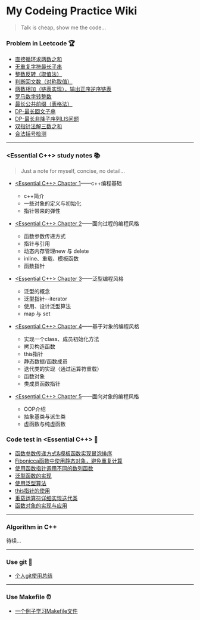 # My Codeing Practice Wiki

> Talk is cheap, show me the code...

### Problem in Leetcode :trophy:
- [直接循环求两数之和](code/twoNumSum.cpp)
- [无重复字符最长子串](code/repetitionChar.cpp)
- [整数反转（取值法）](code/reverseINT.cpp)
- [判断回文数（对称取值）](code/ispali.cpp)
- [两数相加（链表实现），输出正序逆序链表](code/singleListNode.cpp)
- [罗马数字转整数](code/roma2Int.cpp)
- [最长公共前缀（表格法）](code/longestPrefix.cpp)
- [DP-最长回文子串](code/longSubPali.cpp)
- [DP-最长非降子序列LIS问题](code/LIS.cpp)
- [双指针法解三数之和](code/threeSum.cpp)
- [合法括号检测](code/validBrackets.cpp)


---

### <Essential C++> study notes :books:

> Just a note for myself, concise, no detail...

- [<Essential C++> Chapter 1](./doc/Essential-chapter1.md)——c++编程基础
    - c++简介
    - 一些对象的定义与初始化
    - 指针带来的弹性

- [<Essential C++> Chapter 2](./doc/Essential-chapter2.md)——面向过程的编程风格
    - 函数参数传递方式
    - 指针与引用
    - 动态内存管理new 与 delete
    - inline、重载、模板函数
    - 函数指针

- [<Essential C++> Chapter 3](./doc/Essential-chapter3.md)——泛型编程风格
    - 泛型的概念
    - 泛型指针--iterator
    - 使用、设计泛型算法
    - map 与 set

- [<Essential C++> Chapter 4](./doc/Essential-chapter4.md)——基于对象的编程风格
    - 实现一个class、成员初始化方法
    - 拷贝构造函数
    - this指针
    - 静态数据/函数成员
    - 迭代类的实现（通过运算符重载）
    - 函数对象
    - 类成员函数指针

- [<Essential C++> Chapter 5](./doc/Essential-chapter5.md)——面向对象的编程风格
    - OOP介绍
    - 抽象基类与派生类
    - 虚函数与纯虚函数


### Code test in <Essential C++> :rocket:
- [函数参数传递方式&模板函数实现冒泡排序](code/callFunction.cpp)
- [Fibonicca函数中使用静态对象，避免重复计算](code/fibonacci.cpp)
- [使用函数指针调用不同的数列函数](code/functionPoint.cpp)
- [泛型函数的实现](code/genericVector.cpp)
- [使用泛型算法](code/useAlgorithm.cpp)
- [this指针的使用](code/this.cpp)
- [重载运算符详细实现迭代类](code/operatorOverload/)
- [函数对象的实现与应用](code/functionCall.cpp)

---

### Algorithm in C++
待续...

---

### Use git :bicyclist:
- [个人git使用总结](doc/git.md)


---

### Use Makefile :alarm_clock:
- [一个例子学习Makefile文件](./doc/make.md)



